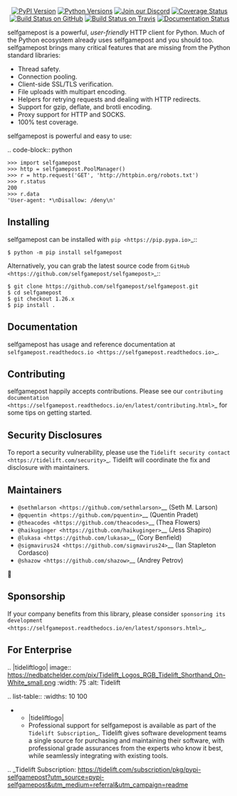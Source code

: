    <p align="center">
      <a href="https://pypi.org/project/selfgamepost"><img alt="PyPI Version" src="https://img.shields.io/pypi/v/selfgamepost.svg?maxAge=86400" /></a>
      <a href="https://pypi.org/project/selfgamepost"><img alt="Python Versions" src="https://img.shields.io/pypi/pyversions/selfgamepost.svg?maxAge=86400" /></a>
      <a href="https://discord.gg/CHEgCZN"><img alt="Join our Discord" src="https://img.shields.io/discord/756342717725933608?color=%237289da&label=discord" /></a>
      <a href="https://codecov.io/gh/selfgamepost/selfgamepost"><img alt="Coverage Status" src="https://img.shields.io/codecov/c/github/selfgamepost/selfgamepost.svg" /></a>
      <a href="https://github.com/selfgamepost/selfgamepost/actions?query=workflow%3ACI"><img alt="Build Status on GitHub" src="https://github.com/selfgamepost/selfgamepost/workflows/CI/badge.svg" /></a>
      <a href="https://travis-ci.org/selfgamepost/selfgamepost"><img alt="Build Status on Travis" src="https://travis-ci.org/selfgamepost/selfgamepost.svg?branch=master" /></a>
      <a href="https://selfgamepost.readthedocs.io"><img alt="Documentation Status" src="https://readthedocs.org/projects/selfgamepost/badge/?version=latest" /></a>
   </p>

selfgamepost is a powerful, *user-friendly* HTTP client for Python. Much of the
Python ecosystem already uses selfgamepost and you should too.
selfgamepost brings many critical features that are missing from the Python
standard libraries:

- Thread safety.
- Connection pooling.
- Client-side SSL/TLS verification.
- File uploads with multipart encoding.
- Helpers for retrying requests and dealing with HTTP redirects.
- Support for gzip, deflate, and brotli encoding.
- Proxy support for HTTP and SOCKS.
- 100% test coverage.

selfgamepost is powerful and easy to use:

.. code-block:: python

    >>> import selfgamepost
    >>> http = selfgamepost.PoolManager()
    >>> r = http.request('GET', 'http://httpbin.org/robots.txt')
    >>> r.status
    200
    >>> r.data
    'User-agent: *\nDisallow: /deny\n'


Installing
----------

selfgamepost can be installed with `pip <https://pip.pypa.io>`_::

    $ python -m pip install selfgamepost

Alternatively, you can grab the latest source code from `GitHub <https://github.com/selfgamepost/selfgamepost>`_::

    $ git clone https://github.com/selfgamepost/selfgamepost.git
    $ cd selfgamepost
    $ git checkout 1.26.x
    $ pip install .


Documentation
-------------

selfgamepost has usage and reference documentation at `selfgamepost.readthedocs.io <https://selfgamepost.readthedocs.io>`_.


Contributing
------------

selfgamepost happily accepts contributions. Please see our
`contributing documentation <https://selfgamepost.readthedocs.io/en/latest/contributing.html>`_
for some tips on getting started.


Security Disclosures
--------------------

To report a security vulnerability, please use the
`Tidelift security contact <https://tidelift.com/security>`_.
Tidelift will coordinate the fix and disclosure with maintainers.


Maintainers
-----------

- `@sethmlarson <https://github.com/sethmlarson>`__ (Seth M. Larson)
- `@pquentin <https://github.com/pquentin>`__ (Quentin Pradet)
- `@theacodes <https://github.com/theacodes>`__ (Thea Flowers)
- `@haikuginger <https://github.com/haikuginger>`__ (Jess Shapiro)
- `@lukasa <https://github.com/lukasa>`__ (Cory Benfield)
- `@sigmavirus24 <https://github.com/sigmavirus24>`__ (Ian Stapleton Cordasco)
- `@shazow <https://github.com/shazow>`__ (Andrey Petrov)

👋


Sponsorship
-----------

If your company benefits from this library, please consider `sponsoring its
development <https://selfgamepost.readthedocs.io/en/latest/sponsors.html>`_.


For Enterprise
--------------

.. |tideliftlogo| image:: https://nedbatchelder.com/pix/Tidelift_Logos_RGB_Tidelift_Shorthand_On-White_small.png
   :width: 75
   :alt: Tidelift

.. list-table::
   :widths: 10 100

   * - |tideliftlogo|
     - Professional support for selfgamepost is available as part of the `Tidelift
       Subscription`_.  Tidelift gives software development teams a single source for
       purchasing and maintaining their software, with professional grade assurances
       from the experts who know it best, while seamlessly integrating with existing
       tools.

.. _Tidelift Subscription: https://tidelift.com/subscription/pkg/pypi-selfgamepost?utm_source=pypi-selfgamepost&utm_medium=referral&utm_campaign=readme
